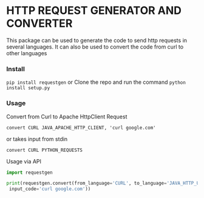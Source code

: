 # HTTP REQUEST GENERATOR AND CONVERTER
This package can be used to generate the code to send http requests in several languages.
It can also be used to convert the code from curl to other languages

### Install
```pip install requestgen```
or 
Clone the repo and run the command
```python install setup.py```

### Usage
Convert from Curl to Apache HttpClient Request
```shell script
convert CURL JAVA_APACHE_HTTP_CLIENT, 'curl google.com'
```
or takes input from stdin
```shell script
convert CURL PYTHON_REQUESTS
```

Usage via API
```python
import requestgen

print(requestgen.convert(from_language='CURL', to_language='JAVA_HTTP_URL_CONNECTION',
 input_code='curl google.com'))
```


